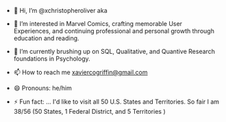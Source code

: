 - 👋 Hi, I’m @xchristopheroliver aka
- 👀 I’m interested in Marvel Comics, crafting memorable User Experiences, and continuing professional and personal growth through education and reading. 
- 🌱 I’m currently brushing up on SQL, Qualitative, and Quantive Research foundations in Psychology. 

- 📫 How to reach me xaviercogriffin@gmail.com 
- 😄 Pronouns: he/him
- ⚡ Fun fact: ... I'd like to visit all 50 U.S. States and Territories. So fair I am 38/56 (50 States, 1 Federal District, and 5 Territories ) 

<!---
xchristopheroliver/xchristopheroliver is a ✨ special ✨ repository because its `README.md` (this file) appears on your GitHub profile.
You can click the Preview link to take a look at your changes.
--->
